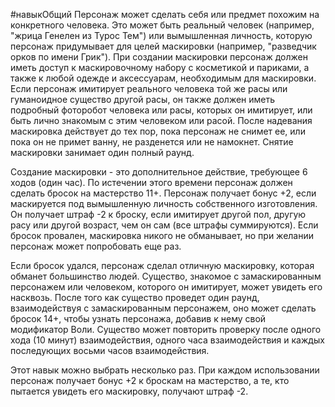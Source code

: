 #навыкОбщий
Персонаж может сделать себя или предмет похожим на конкретного человека. Это может быть реальный человек (например, "жрица Генелен из Турос Тем") или вымышленная личность, которую персонаж придумывает для целей маскировки (например, "разведчик орков по имени Грик"). При создании маскировки персонаж должен иметь доступ к маскировочному набору с косметикой и париками, а также к любой одежде и аксессуарам, необходимым для маскировки. Если персонаж имитирует реального человека той же расы или гуманоидное существо другой расы, он также должен иметь подробный фоторобот человека или расы, которых он имитирует, или быть лично знакомым с этим человеком или расой. После надевания маскировка действует до тех пор, пока персонаж не снимет ее, или пока он не примет ванну, не разденется или не намокнет. Снятие маскировки занимает один полный раунд.

Создание маскировки - это дополнительное действие, требующее 6 ходов (один час). По истечении этого времени персонаж должен сделать бросок на мастерство 11+. Персонаж получает бонус +2, если маскируется под вымышленную личность собственного изготовления. Он получает штраф -2 к броску, если имитирует другой пол, другую расу или другой возраст, чем он сам (все штрафы суммируются). Если бросок провален, маскировка никого не обманывает, но при желании персонаж может попробовать еще раз.

Если бросок удался, персонаж сделал отличную маскировку, которая обманет большинство людей. Существо, знакомое с замаскированным персонажем или человеком, которого он имитирует, может увидеть его насквозь. После того как существо проведет один раунд, взаимодействуя с замаскированным персонажем, оно может сделать бросок 14+, чтобы узнать персонажа, добавив к нему свой модификатор Воли. Существо может повторить проверку после одного хода (10 минут) взаимодействия, одного часа взаимодействия и каждых последующих восьми часов взаимодействия.

Этот навык можно выбрать несколько раз. При каждом использовании персонаж получает бонус +2 к броскам на мастерство, а те, кто пытается увидеть его маскировку, получают штраф -2.
